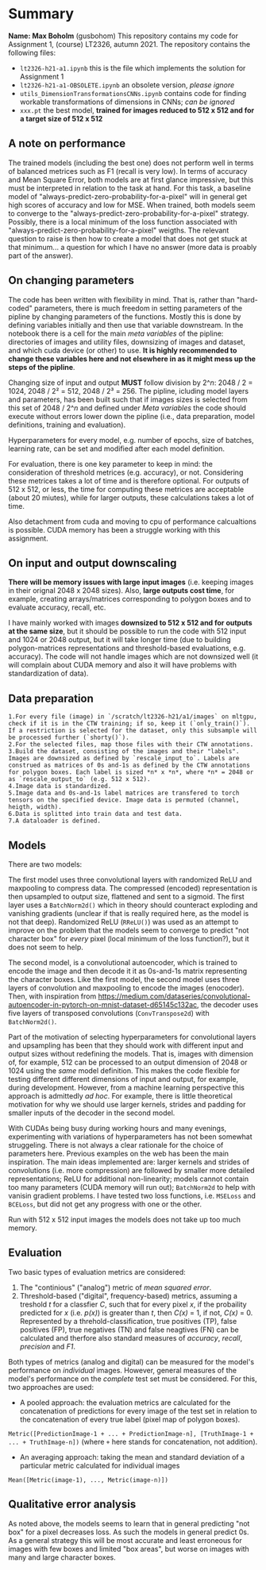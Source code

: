 # Summary
**Name: Max Boholm** (gusbohom)
This repository contains my code for Assignment 1, (course) LT2326, autumn 2021. The repository contains the following files:

*    `lt2326-h21-a1.ipynb` this is the file which implements the solution for Assignment 1
*    `lt2326-h21-a1-OBSOLETE.ipynb` an obsolete version, *please ignore*
*    `utils_DimensionTransformationsCNNs.ipynb` contains code for finding workable transformations of dimensions in CNNs; *can be ignored*
*    `xxx.pt` the best model, **trained for images reduced to 512 x 512 and for a target size of 512 x 512**

## A note on performance
The trained models (including the best one) does not perform well in terms of balanced metrices such as F1 (recall is very low). In terms of accuracy and Mean Square Error, both models are at first glance impressive, but this must be interpreted in relation to the task at hand. For this task, a baseline model of "always-predict-zero-probability-for-a-pixel" will in general get high scores of accuracy and low for MSE. When trained, both models seem to converge to the "always-predict-zero-probability-for-a-pixel" strategy. Possibly, there is a local minimum of the loss function associated with "always-predict-zero-probability-for-a-pixel" weigths. The relevant question to raise is then how to create a model that does not get stuck at that minimum... a question for which I have no answer (more data is proably part of the answer). 

## On changing parameters
The code has been written with flexibility in mind. That is, rather than "hard-coded" parameters, there is much freedom in setting parameters of the pipline by changing parameters of the functions. Mostly this is done by defining variables initially and then use that variable downstream. In the notebook there is a cell for the main *meta variables* of the pipline: directories of images and utility files, downsizing of images and dataset, and which cuda device (or other) to use. **It is highly recommended to change these variables here and not elsewhere in as it might mess up the steps of the pipline**.

Changing size of input and output **MUST** follow division by 2^*n*: 2048 / 2 = 1024, 2048 / 2² = 512, 2048 / 2³ = 256. The pipline, icluding model layers and parameters, has been built such that if images sizes is selected from this set of 2048 / 2^*n* and defined under *Meta variables* the code should execute without errors lower down the pipline (i.e., data preparation, model definitions, training and evaluation).

Hyperparameters for every model, e.g. number of epochs, size of batches, learning rate, can be set and modified after each model definition. 

For evaluation, there is one key parameter to keep in mind: the consideration of threshold metrices (e.g. accuracy), or not. Considering these metrices takes a lot of time and is therefore optional. For outputs of 512 x 512, or less, the time for computing these metrices are acceptable (about 20 miutes), while for larger outputs, these calculations takes a lot of time. 

Also detachment from cuda and moving to cpu of performance calcualtions is possible. CUDA memory has been a struggle working with this assignment. 


## On input and output downscaling
**There will be memory issues with large input images** (i.e. keeping images in their orignal 2048 x 2048 sizes). Also, **large outputs cost time**, for example, creating arrays/matrices corresponding to polygon boxes and to evaluate accuracy, recall, etc.  

I have mainly worked with images **downsized to 512 x 512 and for outputs at the same size**, but it should be possible to run the code with 512 input and 1024 or 2048 output, but it will take longer time (due to building polygon-matrices representations and threshold-based evaluations, e.g. accuracy). The code will not handle images which are not downsized well (it will complain about CUDA memory and also it will have problems with standardization of data).   

## Data preparation

    1.For every file (image) in `/scratch/lt2326-h21/a1/images` on mltgpu, check if it is in the CTW training; if so, keep it (`only_train()`). If a restriction is selected for the dataset, only this subsample will be processed further (`shorty()`).
    2.For the selected files, map those files with their CTW annotations.
    3.Build the dataset, consisting of the images and their "labels". Images are downsized as defined by `rescale_input_to`. Labels are construed as matrices of 0s and-1s as defined by the CTW annotations for polygon boxes. Each label is sized *n* x *n*, where *n* = 2048 or as `rescale_output_to` (e.g. 512 x 512). 
    4.Image data is standardized.
    5.Image data and 0s-and-1s label matrices are transfered to torch tensors on the specified device. Image data is permuted (channel, heigth, width). 
    6.Data is splitted into train data and test data. 
    7.A dataloader is defined.
  

## Models
There are two models:

The first model uses three convolutional layers with randomized ReLU and maxpooling to compress data. The compressed (encoded) representation is then upsampled to output size, flattened and sent to a sigmoid. The first layer uses a `BatchNorm2d()` which in theory should counteract exploding and vanishing gradients (unclear if that is really required here, as the model is not that deep). Randomized ReLU (`RReLU()`) was used as an attempt to improve on the problem that the models seem to converge to predict "not character box" for *every* pixel (local minimum of the loss function?), but it does not seem to help.

The second model, is a convolutional autoencoder, which is trained to encode the image and then decode it  it as 0s-and-1s matrix representing the character boxes. Like the first model, the second model uses three layers of convolution and maxpooling to encode the images (enocoder). Then, with inspiration from https://medium.com/dataseries/convolutional-autoencoder-in-pytorch-on-mnist-dataset-d65145c132ac, the decoder uses five layers of transposed convolutions (`ConvTranspose2d`) with `BatchNorm2d()`. 

Part of the motivation of selecting hyperparameters for convolutional layers and upsampling has been that they should work with different input and output sizes without redefining the models. That is, images with dimension of, for example, 512 can be processed to an output dimension of 2048 or 1024 using the *same* model definition. This makes the code flexible for testing different different dimensions of input and output, for example, during development. However, from a machine learning perspective this approach is admittedly *ad hoc*. For example, there is little theoretical motivation for why we should use larger kernels, strides and padding for smaller inputs of the decoder in the second model.

With CUDAs being busy during working hours and many evenings, experimenting with variations of hyperparameters has not been somewhat struggeling. There is not always a clear rationale for the choice of parameters here. Previous examples on the web has been the main inspiration. The main ideas implemented are: larger kernels and strides of convolutions (i.e. more compression) are followed by smaller more detailed representations; ReLU for additional non-linearity; models cannot contain too many parameters (CUDA memory will run out); `BatchNorm2d` to help with vanisin gradient problems. I have tested two loss functions, i.e. `MSELoss` and `BCELoss`, but did not get any progress with one or the other. 

Run with 512 x 512 input images the models does not take up too much memory. 


## Evaluation
Two basic types of evaluation metrics are considered:

1. The "continious" ("analog") metric of *mean squared error*.
2. Threshold-based ("digital", frequency-based) metrics, assuming a treshold *t* for a classfier *C*, such that for every pixel *x*, if the probaility predicted for *x* (i.e. *p(x)*) is greater than *t*, then *C(x)* = 1, if not, *C(x)* = 0. Represented by a threhold-classification, true positives (TP), false positives (FP), true negatives (TN) and false neagtives (FN) can be calculated and therfore also standard measures of *accuracy*, *recall*, *precision* and *F1*. 

Both types of metrics (analog and digital) can be measured for the model's performance on *individual* images. However, general measures of the model's performance on the *complete* test set must be considered. For this, two approaches are used:

*    A pooled approach: the evaluation metrics are calculated for the concatenation of predictions for every image of the test set in relation to the concatenation of every true label (pixel map of polygon boxes). 

`Metric([PredictionImage-1 + ... + PredictionImage-n], [TruthImage-1 + ... + TruthImage-n])` (where `+` here stands for concatenation, not addition). 
*    An averaging approach: taking the mean and standard deviation of a particular metric calculated for individual images 

`Mean([Metric(image-1), ..., Metric(image-n)])`    

## Qualitative error analysis
As noted above, the models seems to learn that in general predicting "not box" for a pixel decreases loss. As such the models in general predict 0s. As a general strategy this will be most accurate and least erroneous for images with few boxes and limited "box areas", but worse on images with many and large character boxes.
